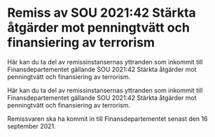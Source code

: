# Remiss av SOU 2021:42 Stärkta åtgärder mot penningtvätt och finansiering av terrorism

Här kan du ta del av remissinstansernas yttranden som inkommit till Finansdepartementet gällande SOU 2021:42 Stärkta åtgärder mot penningtvätt och finansiering av terrorism.

Här kan du ta del av remissinstansernas yttranden som inkommit till Finansdepartementet gällande SOU 2021:42 Stärkta åtgärder mot penningtvätt och finansiering av terrorism.

Remissvaren ska ha kommit in till Finansdepartementet senast den 16 september 2021.

